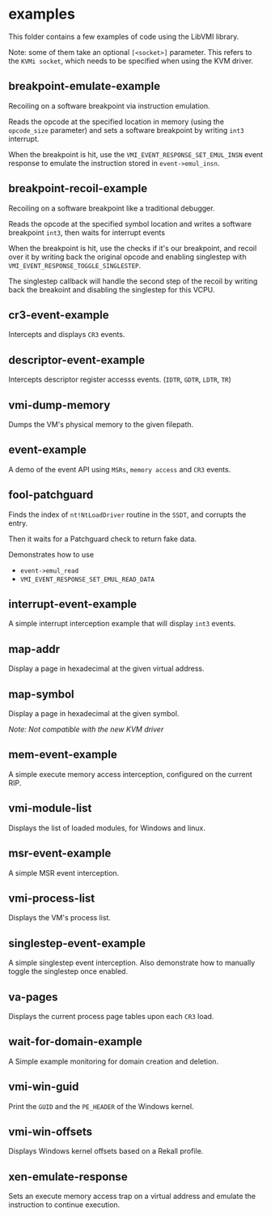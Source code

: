 # examples

This folder contains a few examples of code using the LibVMI library.

Note: some of them take an optional `[<socket>]` parameter. This refers to the
`KVMi socket`, which needs to be specified when using the KVM driver.

## breakpoint-emulate-example

Recoiling on a software breakpoint via instruction emulation.

Reads the opcode at the specified location in memory (using the `opcode_size`
parameter) and sets a software breakpoint by writing `int3` interrupt.

When the breakpoint is hit, use the `VMI_EVENT_RESPONSE_SET_EMUL_INSN` event response
to emulate the instruction stored in `event->emul_insn`.

## breakpoint-recoil-example

Recoiling on a software breakpoint like a traditional debugger.

Reads the opcode at the specified symbol location and writes a software breakpoint `int3`, then
waits for interrupt events

When the breakpoint is hit, use the checks if it's our breakpoint, and recoil over it
by writing back the original opcode and enabling singlestep with `VMI_EVENT_RESPONSE_TOGGLE_SINGLESTEP`.

The singlestep callback will handle the second step of the recoil by writing back the breakoint
and disabling the singlestep for this VCPU.

## cr3-event-example

Intercepts and displays `CR3` events.

## descriptor-event-example

Intercepts descriptor register accesss events. (`IDTR`, `GDTR`, `LDTR`, `TR`)

## vmi-dump-memory

Dumps the VM's physical memory to the given filepath.

## event-example

A demo of the event API using `MSRs`, `memory access` and `CR3` events.

## fool-patchguard

Finds the index of `nt!NtLoadDriver` routine in the `SSDT`, and corrupts the entry.

Then it waits for a Patchguard check to return fake data.

Demonstrates how to use

- `event->emul_read`
- `VMI_EVENT_RESPONSE_SET_EMUL_READ_DATA`

## interrupt-event-example

A simple interrupt interception example that will display `int3` events.

## map-addr

Display a page in hexadecimal at the given virtual address.

## map-symbol

Display a page in hexadecimal at the given symbol.

_Note: Not compatible with the new KVM driver_

## mem-event-example

A simple execute memory access interception, configured on the current RIP.

## vmi-module-list

Displays the list of loaded modules, for Windows and linux.

## msr-event-example

A simple MSR event interception.

## vmi-process-list

Displays the VM's process list.

## singlestep-event-example

A simple singlestep event interception. Also demonstrate how to manually toggle the singlestep once enabled.

## va-pages

Displays the current process page tables upon each `CR3` load.

## wait-for-domain-example

A Simple example monitoring for domain creation and deletion.

## vmi-win-guid

Print the `GUID` and the `PE_HEADER` of the Windows kernel.

## vmi-win-offsets

Displays Windows kernel offsets based on a Rekall profile.

## xen-emulate-response

Sets an execute memory access trap on a virtual address and emulate the instruction to continue execution.
